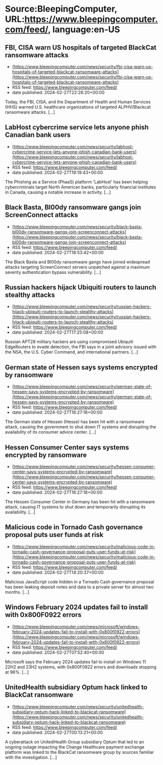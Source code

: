 # Source:BleepingComputer, URL:https://www.bleepingcomputer.com/feed/, language:en-US

## FBI, CISA warn US hospitals of targeted BlackCat ransomware attacks
 - [https://www.bleepingcomputer.com/news/security/fbi-cisa-warn-us-hospitals-of-targeted-blackcat-ransomware-attacks](https://www.bleepingcomputer.com/news/security/fbi-cisa-warn-us-hospitals-of-targeted-blackcat-ransomware-attacks)
 - RSS feed: https://www.bleepingcomputer.com/feed/
 - date published: 2024-02-27T22:26:20+00:00

Today, the FBI, CISA, and the Department of Health and Human Services (HHS) warned U.S. healthcare organizations of targeted ALPHV/Blackcat ransomware attacks. [...]

## LabHost cybercrime service lets anyone phish Canadian bank users
 - [https://www.bleepingcomputer.com/news/security/labhost-cybercrime-service-lets-anyone-phish-canadian-bank-users](https://www.bleepingcomputer.com/news/security/labhost-cybercrime-service-lets-anyone-phish-canadian-bank-users)
 - RSS feed: https://www.bleepingcomputer.com/feed/
 - date published: 2024-02-27T19:19:43+00:00

The Phishing as a Service (PhaaS) platform 'LabHost' has been helping cybercriminals target North American banks, particularly financial institutes in Canada, causing a notable increase in activity. [...]

## Black Basta, Bl00dy ransomware gangs join ScreenConnect attacks
 - [https://www.bleepingcomputer.com/news/security/black-basta-bl00dy-ransomware-gangs-join-screenconnect-attacks](https://www.bleepingcomputer.com/news/security/black-basta-bl00dy-ransomware-gangs-join-screenconnect-attacks)
 - RSS feed: https://www.bleepingcomputer.com/feed/
 - date published: 2024-02-27T18:53:42+00:00

The Black Basta and Bl00dy ransomware gangs have joined widespread attacks targeting ScreenConnect servers unpatched against a maximum severity authentication bypass vulnerability. [...]

## Russian hackers hijack Ubiquiti routers to launch stealthy attacks
 - [https://www.bleepingcomputer.com/news/security/russian-hackers-hijack-ubiquiti-routers-to-launch-stealthy-attacks](https://www.bleepingcomputer.com/news/security/russian-hackers-hijack-ubiquiti-routers-to-launch-stealthy-attacks)
 - RSS feed: https://www.bleepingcomputer.com/feed/
 - date published: 2024-02-27T17:25:08+00:00

Russian APT28 military hackers are using compromised Ubiquiti EdgeRouters to evade detection, the FBI says in a joint advisory issued with the NSA, the U.S. Cyber Command, and international partners. [...]

## German state of Hessen says systems encrypted by ransomware
 - [https://www.bleepingcomputer.com/news/security/german-state-of-hessen-says-systems-encrypted-by-ransomware](https://www.bleepingcomputer.com/news/security/german-state-of-hessen-says-systems-encrypted-by-ransomware)
 - RSS feed: https://www.bleepingcomputer.com/feed/
 - date published: 2024-02-27T16:27:18+00:00

The German state of Hessen (Hesse) has been hit with a ransomware attack, causing the government to shut down IT systems and disrupting the availability of its consumer advice center. [...]

## Hessen Consumer Center says systems encrypted by ransomware
 - [https://www.bleepingcomputer.com/news/security/hessen-consumer-center-says-systems-encrypted-by-ransomware](https://www.bleepingcomputer.com/news/security/hessen-consumer-center-says-systems-encrypted-by-ransomware)
 - RSS feed: https://www.bleepingcomputer.com/feed/
 - date published: 2024-02-27T16:27:18+00:00

The Hessen Consumer Center in Germany has been hit with a ransomware attack, causing IT systems to shut down and temporarily disrupting its availability. [...]

## Malicious code in Tornado Cash governance proposal puts user funds at risk
 - [https://www.bleepingcomputer.com/news/security/malicious-code-in-tornado-cash-governance-proposal-puts-user-funds-at-risk](https://www.bleepingcomputer.com/news/security/malicious-code-in-tornado-cash-governance-proposal-puts-user-funds-at-risk)
 - RSS feed: https://www.bleepingcomputer.com/feed/
 - date published: 2024-02-27T14:20:37+00:00

Malicious JavaScript code hidden in a Tornado Cash governance proposal has been leaking deposit notes and data to a private server for almost two months. [...]

## Windows February 2024 updates fail to install with 0x800F0922 errors
 - [https://www.bleepingcomputer.com/news/microsoft/windows-february-2024-updates-fail-to-install-with-0x800f0922-errors](https://www.bleepingcomputer.com/news/microsoft/windows-february-2024-updates-fail-to-install-with-0x800f0922-errors)
 - RSS feed: https://www.bleepingcomputer.com/feed/
 - date published: 2024-02-27T07:52:40+00:00

Microsoft says the February 2024 updates fail to install on Windows 11 22H2 and 23H2 systems, with 0x800F0922 errors and downloads stopping at 96%. [...]

## UnitedHealth subsidiary Optum hack linked to BlackCat ransomware
 - [https://www.bleepingcomputer.com/news/security/unitedhealth-subsidiary-optum-hack-linked-to-blackcat-ransomware](https://www.bleepingcomputer.com/news/security/unitedhealth-subsidiary-optum-hack-linked-to-blackcat-ransomware)
 - RSS feed: https://www.bleepingcomputer.com/feed/
 - date published: 2024-02-27T00:13:21+00:00

A cyberattack on UnitedHealth Group subsidiary Optum that led to an ongoing outage impacting the Change Healthcare payment exchange platform was linked to the BlackCat ransomware group by sources familiar with the investigation. [...]

